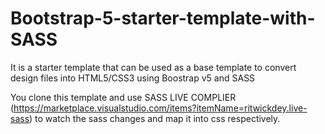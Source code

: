 # Bootstrap-5-starter-template-with-SASS
It is a starter template that can be used as a base template to convert design files into HTML5/CSS3 using Boostrap v5 and SASS

You clone this template and use SASS LIVE COMPLIER (https://marketplace.visualstudio.com/items?itemName=ritwickdey.live-sass) to watch the sass changes and map it into css respectively.
